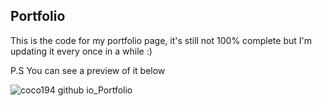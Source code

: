 Portfolio
------
This is the code for my portfolio page, it's still not 100% complete but I'm updating it every once in a while :)

P.S You can see a preview of it below


![coco194 github io_Portfolio](https://github.com/Coco194/Portfolio/assets/149365602/1b105f57-685b-43d6-a701-fa3d73df703a)
